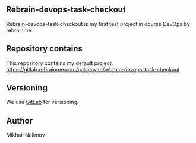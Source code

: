 
## Rebrain-devops-task-checkout

Rebrain-devops-task-checkout is my first test project in course DevOps by rebrainme

## Repository contains

This repository contains my default project. https://gitlab.rebrainme.com/nalimov.m/rebrain-devops-task-checkout

## Versioning

We use [GitLab](https://gitlab.rebrainme.com) for versioning. 

## Author

Mikhail Nalimov
